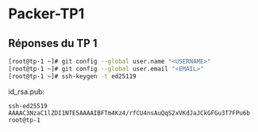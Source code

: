 # Packer-TP1
## Réponses du TP 1

```bash
[root@tp-1 ~]# git config --global user.name "<USERNAME>"
[root@tp-1 ~]# git config --global user.email "<EMAIL>"
[root@tp-1 ~]# ssh-keygen -t ed25119
```

id_rsa.pub:
```
ssh-ed25519 AAAAC3NzaC1lZDI1NTE5AAAAIBFTm4Kz4/rfCU4nsAuQqS2xVKdJaJCkGFGu3T7FPu6b root@tp-1
```
